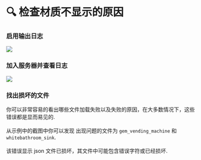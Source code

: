 # 🔍 检查材质不显示的原因

### 启用输出日志

![](<../.gitbook/assets/immagine (135).png>)

### 加入服务器并查看日志

![](<../.gitbook/assets/immagine (136) (1) (1) (1) (1) (1) (1) (1) (2).png>)

### 找出损坏的文件


你可以非常容易的看出哪些文件加载失败以及失败的原因，在大多数情况下，这些错误都是显而易见的.\
<br>从示例中的截图中你可以发现 出现问题的文件为 `gem_vending_machine` 和 `whitebathroom_sink`.\
<br>该错误显示 json 文件已损坏，其文件中可能包含错误字符或已经损坏.

